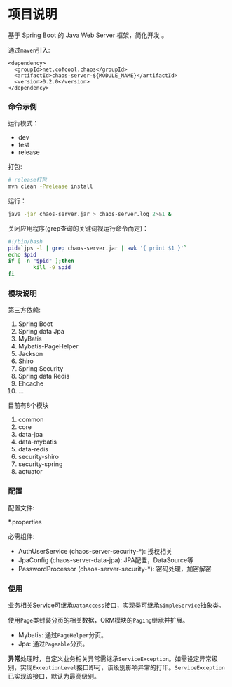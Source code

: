 # 项目说明

基于 Spring Boot 的 Java Web Server 框架，简化开发 。


通过`maven`引入:

```
<dependency>
  <groupId>net.cofcool.chaos</groupId>
  <artifactId>chaos-server-${MODULE_NAME}</artifactId>
  <version>0.2.0</version>
</dependency>
```

### 命令示例

运行模式：

* dev
* test
* release

打包:

```sh
# release打包
mvn clean -Prelease install
```

运行：
```sh
java -jar chaos-server.jar > chaos-server.log 2>&1 &
```

关闭应用程序(grep查询的关键词视运行命令而定)：

```sh
#!/bin/bash
pid=`jps -l | grep chaos-server.jar | awk '{ print $1 }'`
echo $pid
if [ -n "$pid" ];then
        kill -9 $pid
fi
```

### 模块说明

第三方依赖:

1. Spring Boot
2. Spring data Jpa
3. MyBatis
4. Mybatis-PageHelper
5. Jackson
7. Shiro
8. Spring Security
9. Spring data Redis
10. Ehcache
10. ...


目前有8个模块

1. common
2. core
3. data-jpa
4. data-mybatis
5. data-redis
6. security-shiro
7. security-spring
8. actuator

### 配置 

配置文件:
 
*.properties

必需组件:

* AuthUserService (chaos-server-security-*): 授权相关
* JpaConfig (chaos-server-data-jpa): JPA配置，DataSource等
* PasswordProcessor (chaos-server-security-*): 密码处理，加密解密

### 使用

业务相关Service可继承`DataAccess`接口，实现类可继承`SimpleService`抽象类。


使用`Page`类封装分页的相关数据，ORM模块的`Paging`继承并扩展。

* Mybatis: 通过`PageHelper`分页。
* Jpa: 通过`Pageable`分页。

**异常**处理时，自定义业务相关异常需继承`ServiceException`。如需设定异常级别，实现`ExceptionLevel`接口即可，该级别影响异常的打印。`ServiceException`已实现该接口，默认为最高级别。

